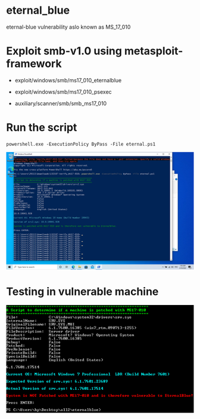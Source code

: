 # eternal_blue
eternal-blue vulnerability aslo known as MS_17_010

# Exploit smb-v1.0 using metasploit-framework

  * exploit/windows/smb/ms17_010_eternalblue

  * exploit/windows/smb/ms17_010_psexec

  * auxiliary/scanner/smb/smb_ms17_010




# Run the script

    powershell.exe -ExecutionPolicy ByPass -File eternal.ps1
    
![usage](https://github.com/CIRKLARE/eternal_blue/blob/main/useage.png)


#  Testing in vulnerable machine


![testing](https://github.com/CIRKLARE/eternal_blue/blob/main/win7.PNG)

